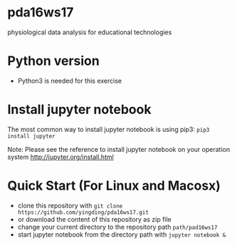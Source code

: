# pda16ws17
physiological data analysis for educational technologies

# Python version
* Python3 is needed for this exercise

# Install jupyter notebook
The most common way to install jupyter notebook is using pip3:
`pip3 install jupyter`

Note: Please see the reference to install jupyter notebook on your operation system http://jupyter.org/install.html

# Quick Start (For Linux and Macosx)

* clone this repository with `git clone https://github.com/yingding/pda16ws17.git`
* or download the content of this repository as zip file
* change your current directory to the repository path `path/pad16ws17`
* start jupyter notebook from the directory path with `jupyter notebook &`